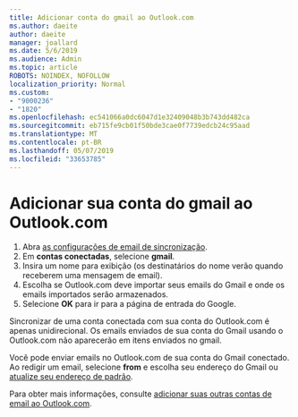 ```yaml
---
title: Adicionar conta do gmail ao Outlook.com
ms.author: daeite
author: daeite
manager: joallard
ms.date: 5/6/2019
ms.audience: Admin
ms.topic: article
ROBOTS: NOINDEX, NOFOLLOW
localization_priority: Normal
ms.custom:
- "9000236"
- "1820"
ms.openlocfilehash: ec541066a0dc6047d1e32409048b3b743dd482ca
ms.sourcegitcommit: eb715fe9cb01f50bde3cae0f7739edcb24c95aad
ms.translationtype: MT
ms.contentlocale: pt-BR
ms.lasthandoff: 05/07/2019
ms.locfileid: "33653785"
---
```

# <a name="add-your-gmail-account-to-outlookcom"></a>Adicionar sua conta do gmail ao Outlook.com

1. Abra [as configurações de email de sincronização](https://go.microsoft.com/fwlink/?linkid=875264).
2. Em **contas conectadas**, selecione **gmail**.
3. Insira um nome para exibição (os destinatários do nome verão quando receberem uma mensagem de email).
4. Escolha se Outlook.com deve importar seus emails do Gmail e onde os emails importados serão armazenados.
5. Selecione **OK** para ir para a página de entrada do Google.

Sincronizar de uma conta conectada com sua conta do Outlook.com é apenas unidirecional. Os emails enviados de sua conta do Gmail usando o Outlook.com não aparecerão em itens enviados no gmail.

Você pode enviar emails no Outlook.com de sua conta do Gmail conectado. Ao redigir um email, selecione **from** e escolha seu endereço do Gmail ou [atualize seu endereço de padrão](https://go.microsoft.com/fwlink/?linkid=875264).

Para obter mais informações, consulte [adicionar suas outras contas de email ao Outlook.com](https://support.office.com/article/c5224df4-5885-4e79-91ba-523aa743f0ba).